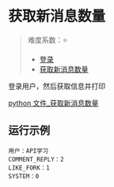 # 获取新消息数量

> 难度系数：:star:
>
> - [登录](user/login)
> - [获取新消息数量](user/messages)

登录用户，然后获取信息并打印

[python 文件\_获取新消息数量](./code/get_messages.py ':include :type=python')

## 运行示例

```
用户：API学习
COMMENT_REPLY：2
LIKE_FORK：1
SYSTEM：0
```
